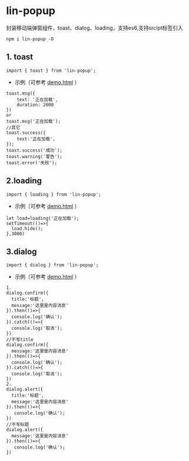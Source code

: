 # lin-popup
封装移动端弹窗组件，toast、dialog、loading，支持es6,支持srcipt标签引入
```
npm i lin-popup -D
```
## 1. toast
```
import { toast } from 'lin-popup';
```
- 示例（可参考 [demo.html](https://github.com/laterly/lin-popup/blob/master/demo/index.html) ）
```
toast.msg({
    text: '正在加载',
    duration: 2000
})
or
toast.msg('正在加载');
//其它
toast.success({
    text:'正在加载',
});
toast.success('成功');
toast.warning('警告');
toast.error('失败');
```
## 2.loading 
```
import { loading } from 'lin-popup';
```
- 示例（可参考 [demo.html](https://github.com/laterly/lin-popup/blob/master/demo/index.html) ）
```
let load=loading('正在加载');
setTimeout(()=>{
  load.hide();
},3000)
```

## 3.dialog
```
import { dialog } from 'lin-popup';
```
- 示例（可参考 [demo.html](https://github.com/laterly/lin-popup/blob/master/demo/index.html) ）
```
1.
dialog.confirm({
  title:'标题',
  message:'这里是内容消息'
}).then(()=>{
  console.log('确认');
}).catch(()=>{
  console.log('取消');
})
//不写title
dialog.confirm({
  message:'这里是内容消息'
}).then(()=>{
  console.log('确认');
}).catch(()=>{
  console.log('取消');
})
2.
dialog.alert({
  title:'标题',
  message:'这里是内容消息'
}).then(()=>{
   console.log('确认');
})
//不写标题
dialog.alert({
  message:'这里是内容消息'
}).then(()=>{
   console.log('确认');
})
```
